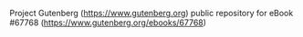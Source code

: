 Project Gutenberg (https://www.gutenberg.org) public repository for
eBook #67768 (https://www.gutenberg.org/ebooks/67768)
